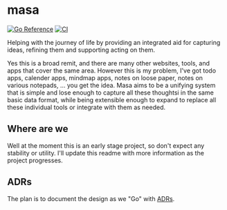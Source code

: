 # masa

[![Go Reference](https://pkg.go.dev/badge/github.com/machshev/masa.svg)](https://pkg.go.dev/github.com/machshev/masa)
[![CI](https://github.com/machshev/masa/actions/workflows/ci.yml/badge.svg)](https://github.com/machshev/masa/actions/workflows/ci.yml)

Helping with the journey of life by providing an integrated aid for capturing
ideas, refining them and supporting acting on them.

Yes this is a broad remit, and there are many other websites, tools, and apps
that cover the same area. However this is my problem, I've got todo apps,
calender apps, mindmap apps, notes on loose paper, notes on various notepads,
... you get the idea. Masa aims to be a unifying system that is simple and lose
enough to capture all these thoughtsi in the same basic data format, while being
extensible enough to expand to replace all these individual tools or integrate
with them as needed.

## Where are we

Well at the moment this is an early stage project, so don't expect any stability
or utility. I'll update this readme with more information as the project
progresses.

## ADRs

The plan is to document the design as we "Go" with [ADRs](doc/adr/toc.md).
